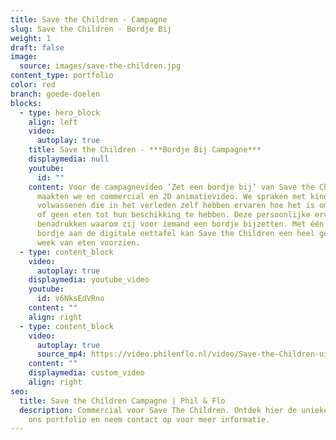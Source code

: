 ```yaml
---
title: Save the Children - Campagne
slug: Save the Children - Bordje Bij
weight: 1
draft: false
image:
  source: images/save-the-children.jpg
content_type: portfolio
color: red
branch: goede-doelen
blocks:
  - type: hero_block
    align: left
    video:
      autoplay: true
    title: Save the Children - ***Bordje Bij Campagne***
    displaymedia: null
    youtube:
      id: ""
    content: Voor de campagnevideo ‘Zet een bordje bij’ van Save the Children
      maakten we en commercial en 2D animatievideo. We spraken met kinderen en
      volwassenen die in het verleden zelf hebben ervaren hoe het is om weinig
      of geen eten tot hun beschikking te hebben. Deze persoonlijke ervaringen
      benadrukken waarom zij voor iemand een bordje bijzetten. Met één bijgezet
      bordje aan de digitale eettafel kan Save the Children een heel gezin een
      week van eten voorzien.
  - type: content_block
    video:
      autoplay: true
    displaymedia: youtube_video
    youtube:
      id: v6NksEdVRno
    content: ""
    align: right
  - type: content_block
    video:
      autoplay: true
      source_mp4: https://video.philenflo.nl/video/Save-the-Children-uitleganimatie.mp4
    content: ""
    displaymedia: custom_video
    align: right
seo:
  title: Save the Children Campagne | Phil & Flo
  description: Commercial voor Save The Children. Ontdek hier de unieke reclame in
    ons portfolio en neem contact op voor meer informatie.
---
```

